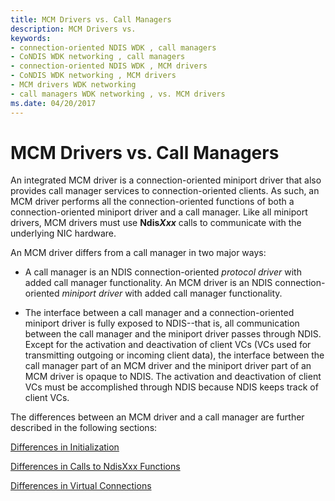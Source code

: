 ```yaml
---
title: MCM Drivers vs. Call Managers
description: MCM Drivers vs.
keywords:
- connection-oriented NDIS WDK , call managers
- CoNDIS WDK networking , call managers
- connection-oriented NDIS WDK , MCM drivers
- CoNDIS WDK networking , MCM drivers
- MCM drivers WDK networking
- call managers WDK networking , vs. MCM drivers
ms.date: 04/20/2017
---
```


# MCM Drivers vs. Call Managers





An integrated MCM driver is a connection-oriented miniport driver that also provides call manager services to connection-oriented clients. As such, an MCM driver performs all the connection-oriented functions of both a connection-oriented miniport driver and a call manager. Like all miniport drivers, MCM drivers must use **Ndis*Xxx*** calls to communicate with the underlying NIC hardware.

An MCM driver differs from a call manager in two major ways:

-   A call manager is an NDIS connection-oriented *protocol driver* with added call manager functionality. An MCM driver is an NDIS connection-oriented *miniport driver* with added call manager functionality.

-   The interface between a call manager and a connection-oriented miniport driver is fully exposed to NDIS--that is, all communication between the call manager and the miniport driver passes through NDIS. Except for the activation and deactivation of client VCs (VCs used for transmitting outgoing or incoming client data), the interface between the call manager part of an MCM driver and the miniport driver part of an MCM driver is opaque to NDIS. The activation and deactivation of client VCs must be accomplished through NDIS because NDIS keeps track of client VCs.

The differences between an MCM driver and a call manager are further described in the following sections:

[Differences in Initialization](differences-in-initialization.md)

[Differences in Calls to NdisXxx Functions](differences-in-calls-to-ndisxxx-functions.md)

[Differences in Virtual Connections](differences-in-virtual-connections.md)

 

 





